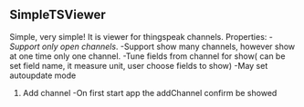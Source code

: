 ## SimpleTSViewer

Simple, very simple! It is viewer for thingspeak channels.
Properties:
    -_Support only open channels_.
    -Support show many channels, however show at one time only one channel.
    -Tune fields from channel for show( can be set field name, it measure unit, user choose fields to show)
    -May set autoupdate mode


1. Add channel
    -On first start app the addChannel confirm be showed